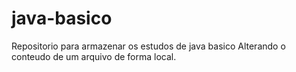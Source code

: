 # java-basico
Repositorio para armazenar os estudos de java basico
Alterando o conteudo de um arquivo de forma local.
